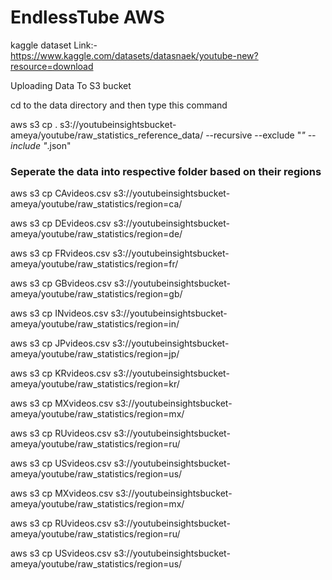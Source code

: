 # EndlessTube AWS

kaggle dataset Link:- https://www.kaggle.com/datasets/datasnaek/youtube-new?resource=download

Uploading Data To S3 bucket

cd to the data directory and then type this command

aws s3 cp . s3://youtubeinsightsbucket-ameya/youtube/raw_statistics_reference_data/ --recursive --exclude "*" --include "*.json"

### Seperate the data into respective folder based on their regions
aws s3 cp CAvideos.csv s3://youtubeinsightsbucket-ameya/youtube/raw_statistics/region=ca/

aws s3 cp DEvideos.csv s3://youtubeinsightsbucket-ameya/youtube/raw_statistics/region=de/

aws s3 cp FRvideos.csv s3://youtubeinsightsbucket-ameya/youtube/raw_statistics/region=fr/

aws s3 cp GBvideos.csv s3://youtubeinsightsbucket-ameya/youtube/raw_statistics/region=gb/

aws s3 cp INvideos.csv s3://youtubeinsightsbucket-ameya/youtube/raw_statistics/region=in/

aws s3 cp JPvideos.csv s3://youtubeinsightsbucket-ameya/youtube/raw_statistics/region=jp/

aws s3 cp KRvideos.csv s3://youtubeinsightsbucket-ameya/youtube/raw_statistics/region=kr/

aws s3 cp MXvideos.csv s3://youtubeinsightsbucket-ameya/youtube/raw_statistics/region=mx/

aws s3 cp RUvideos.csv s3://youtubeinsightsbucket-ameya/youtube/raw_statistics/region=ru/

aws s3 cp USvideos.csv s3://youtubeinsightsbucket-ameya/youtube/raw_statistics/region=us/

aws s3 cp MXvideos.csv s3://youtubeinsightsbucket-ameya/youtube/raw_statistics/region=mx/

aws s3 cp RUvideos.csv s3://youtubeinsightsbucket-ameya/youtube/raw_statistics/region=ru/

aws s3 cp USvideos.csv s3://youtubeinsightsbucket-ameya/youtube/raw_statistics/region=us/

